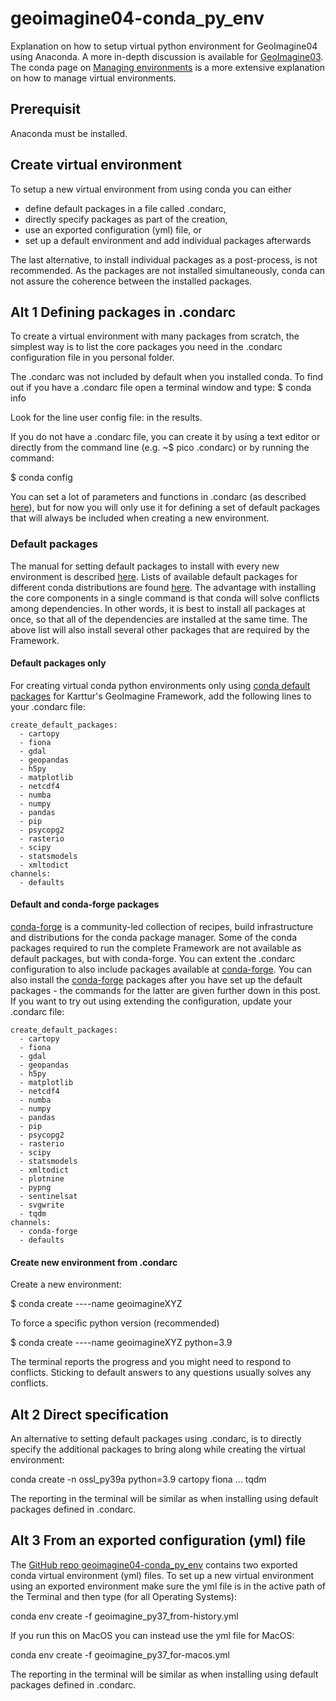 # geoimagine04-conda_py_env

Explanation on how to setup virtual python environment for GeoImagine04 using Anaconda. A more in-depth discussion is available for [GeoImagine03](https://karttur.github.io/setup-ide/setup-ide/conda-environ/). The conda page on [Managing environments](https://docs.conda.io/projects/conda/en/latest/user-guide/tasks/manage-environments.html) is a more extensive explanation on how to manage virtual environments.

## Prerequisit

Anaconda must be installed.

## Create virtual environment

To setup a new virtual environment from using <span class='terminalapp'>conda</span> you can either
- define default packages in a file called .condarc,
- directly specify packages as part of the creation,
- use an exported configuration (yml) file, or
- set up a default environment and add individual packages afterwards

The last alternative, to install individual packages as a post-process, is not recommended. As the packages are not installed simultaneously, <span class='terminalapp'>conda</span> can not assure the coherence between the installed packages.

## Alt 1 Defining packages in .condarc

To create a virtual environment with many packages from scratch, the simplest way is to list the core packages you need in the <span class='file'>.condarc</span> configuration file in you personal folder.

The <span class='file'>.condarc</span> was not included by default when you installed conda. To find out if you have a <span class='file'>.condarc</span> file open a <span class='app'>terminal</span> window and type:
 <span class='terminal'>$ conda info</span>

Look for the line <span class='terminal'>user config file:</span> in the results.

If you do not have a <span class='file'>.condarc</span> file, you can create it by using a text editor or directly from the command line (e.g. <span class='terminal'>~$ pico .condarc</span>) or by running the command:

<span class='terminal'>$ conda config</span>

You can set a lot of parameters and functions in <span class='file'>.condarc</span> (as described [here](https://docs.conda.io/projects/conda/en/latest/user-guide/configuration/use-condarc.html)), but for now you will only use it for defining a set of default packages that will always be included when creating a new environment.

### Default packages

The manual for setting default packages to install with every new environment is described [here](https://docs.conda.io/projects/conda/en/latest/user-guide/configuration/use-condarc.html#config-add-default-pkgs). Lists of available default packages for different conda distributions are found [here](https://docs.anaconda.com/anaconda/packages/pkg-docs/). The advantage with installing the core components in a single command is that conda will solve conflicts among dependencies. In other words, it is best to install all packages at once, so that all of the dependencies are installed at the same time. The above list will also install several other packages that are required by the Framework.

#### Default packages only

For creating virtual conda python environments only using [conda default packages](https://docs.anaconda.com/anaconda/packages/pkg-docs/) for Karttur's GeoImagine Framework, add the following lines to your <span class='file'>.condarc</span> file:

```
create_default_packages:
  - cartopy
  - fiona
  - gdal
  - geopandas
  - h5py
  - matplotlib
  - netcdf4
  - numba
  - numpy
  - pandas
  - pip
  - psycopg2
  - rasterio
  - scipy
  - statsmodels
  - xmltodict
channels:
  - defaults
```

#### Default and conda-forge packages

[conda-forge](https://conda-forge.org) is a community-led collection of recipes, build infrastructure and distributions for the conda package manager. Some of the conda packages required to run the complete Framework are not available as default packages, but with conda-forge. You can extent the <span class='file'>.condarc</span> configuration to also include packages available at [conda-forge](https://conda-forge.org). You can also install the [conda-forge](https://conda-forge.org) packages after you have set up the default packages - the commands for the latter are given further down in this post. If you want to try out using extending the configuration, update your <span class='file'>.condarc</span> file:

```
create_default_packages:
  - cartopy
  - fiona
  - gdal
  - geopandas
  - h5py
  - matplotlib
  - netcdf4
  - numba
  - numpy
  - pandas
  - pip
  - psycopg2
  - rasterio
  - scipy
  - statsmodels
  - xmltodict
  - plotnine
  - pypng
  - sentinelsat
  - svgwrite
  - tqdm
channels:
  - conda-forge
  - defaults
```

#### Create new environment from .condarc

Create a new environment:

<span class='terminal'>$ conda create ----name geoimagineXYZ</span>

To force a specific python version (recommended)

<span class='terminal'>$ conda create ----name geoimagineXYZ python=3.9</span>

The terminal reports the progress and you might need to respond to conflicts. Sticking to default answers to any questions usually solves any conflicts.

## Alt 2 Direct specification

An alternative to setting default packages using <span class='file'>.condarc</span>, is to directly specify the additional packages to bring along while creating the virtual environment:

<span class='terminal'>conda create \-n ossl_py39a python=3.9 cartopy fiona ... tqdm</span>

The reporting in the terminal will be similar as when installing using default packages defined in <span class='file'>.condarc</span>.

## Alt 3 From an exported configuration (yml) file

The [GitHub repo geoimagine04-conda_py_env](https://github.com/karttur/geoimagine04-conda_py_env) contains two exported conda virtual environment (yml) files. To set up a new virtual environment using an exported environment make sure the yml file is in the active path of the <span class='app'>Terminal</span> and then type (for all Operating Systems):

<span class='terminal'>conda env create \-f geoimagine_py37_from-history.yml</span>

If you run this on MacOS you can instead use the yml file for MacOS:

<span class='terminal'>conda env create \-f geoimagine_py37_for-macos.yml</span>

The reporting in the terminal will be similar as when installing using default packages defined in <span class='file'>.condarc</span>.
